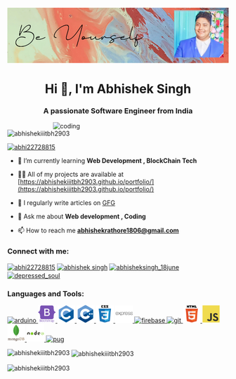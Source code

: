 ![logo](https://github.com/abhishekiiitbh2903/abhishekiiitbh2903/blob/main/Untitled%20design.png)
<h1 align="center">Hi 👋, I'm Abhishek Singh</h1>
<h3 align="center">A passionate Software Engineer from India</h3>
<img align="right" alt="coding" width="400" src="https://camo.githubusercontent.com/cae12fddd9d6982901d82580bdf321d81fb299141098ca1c2d4891870827bf17/68747470733a2f2f6d69726f2e6d656469756d2e636f6d2f6d61782f313336302f302a37513379765349765f7430696f4a2d5a2e676966">

<p align="left"> <img src="https://komarev.com/ghpvc/?username=abhishekiiitbh2903&label=Profile%20views&color=0e75b6&style=flat" alt="abhishekiiitbh2903" /> </p>

<p align="left"> <a href="https://twitter.com/abhi22728815" target="blank"><img src="https://img.shields.io/twitter/follow/abhi22728815?logo=twitter&style=for-the-badge" alt="abhi22728815" /></a> </p>

- 🌱 I’m currently learning **Web Development , BlockChain Tech**

- 👨‍💻 All of my projects are available at [https://abhishekiiitbh2903.github.io/portfolio/](https://abhishekiiitbh2903.github.io/portfolio/)

- 📝 I regularly write articles on [GFG](GFG)

- 💬 Ask me about **Web development , Coding**

- 📫 How to reach me **abhishekrathore1806@gmail.com**

<h3 align="left">Connect with me:</h3>
<p align="left">
<a href="https://twitter.com/abhi22728815" target="blank"><img align="center" src="https://raw.githubusercontent.com/rahuldkjain/github-profile-readme-generator/master/src/images/icons/Social/twitter.svg" alt="abhi22728815" height="30" width="40" /></a>
<a href="https://fb.com/abhishek singh" target="blank"><img align="center" src="https://raw.githubusercontent.com/rahuldkjain/github-profile-readme-generator/master/src/images/icons/Social/facebook.svg" alt="abhishek singh" height="30" width="40" /></a>
<a href="https://www.codechef.com/users/abhisheksingh_18june" target="blank"><img align="center" src="https://cdn.jsdelivr.net/npm/simple-icons@3.1.0/icons/codechef.svg" alt="abhisheksingh_18june" height="30" width="40" /></a>
<a href="https://auth.geeksforgeeks.org/user/depressed_soul" target="blank"><img align="center" src="https://raw.githubusercontent.com/rahuldkjain/github-profile-readme-generator/master/src/images/icons/Social/geeks-for-geeks.svg" alt="depressed_soul" height="30" width="40" /></a>
</p>

<h3 align="left">Languages and Tools:</h3>
<p align="left"> <a href="https://www.arduino.cc/" target="_blank" rel="noreferrer"> <img src="https://cdn.worldvectorlogo.com/logos/arduino-1.svg" alt="arduino" width="40" height="40"/> </a> <a href="https://getbootstrap.com" target="_blank" rel="noreferrer"> <img src="https://raw.githubusercontent.com/devicons/devicon/master/icons/bootstrap/bootstrap-plain-wordmark.svg" alt="bootstrap" width="40" height="40"/> </a> <a href="https://www.cprogramming.com/" target="_blank" rel="noreferrer"> <img src="https://raw.githubusercontent.com/devicons/devicon/master/icons/c/c-original.svg" alt="c" width="40" height="40"/> </a> <a href="https://www.w3schools.com/cpp/" target="_blank" rel="noreferrer"> <img src="https://raw.githubusercontent.com/devicons/devicon/master/icons/cplusplus/cplusplus-original.svg" alt="cplusplus" width="40" height="40"/> </a> <a href="https://www.w3schools.com/css/" target="_blank" rel="noreferrer"> <img src="https://raw.githubusercontent.com/devicons/devicon/master/icons/css3/css3-original-wordmark.svg" alt="css3" width="40" height="40"/> </a> <a href="https://expressjs.com" target="_blank" rel="noreferrer"> <img src="https://raw.githubusercontent.com/devicons/devicon/master/icons/express/express-original-wordmark.svg" alt="express" width="40" height="40"/> </a> <a href="https://firebase.google.com/" target="_blank" rel="noreferrer"> <img src="https://www.vectorlogo.zone/logos/firebase/firebase-icon.svg" alt="firebase" width="40" height="40"/> </a> <a href="https://git-scm.com/" target="_blank" rel="noreferrer"> <img src="https://www.vectorlogo.zone/logos/git-scm/git-scm-icon.svg" alt="git" width="40" height="40"/> </a> <a href="https://www.w3.org/html/" target="_blank" rel="noreferrer"> <img src="https://raw.githubusercontent.com/devicons/devicon/master/icons/html5/html5-original-wordmark.svg" alt="html5" width="40" height="40"/> </a> <a href="https://developer.mozilla.org/en-US/docs/Web/JavaScript" target="_blank" rel="noreferrer"> <img src="https://raw.githubusercontent.com/devicons/devicon/master/icons/javascript/javascript-original.svg" alt="javascript" width="40" height="40"/> </a> <a href="https://www.mongodb.com/" target="_blank" rel="noreferrer"> <img src="https://raw.githubusercontent.com/devicons/devicon/master/icons/mongodb/mongodb-original-wordmark.svg" alt="mongodb" width="40" height="40"/> </a> <a href="https://nodejs.org" target="_blank" rel="noreferrer"> <img src="https://raw.githubusercontent.com/devicons/devicon/master/icons/nodejs/nodejs-original-wordmark.svg" alt="nodejs" width="40" height="40"/> </a> <a href="https://pugjs.org" target="_blank" rel="noreferrer"> <img src="https://cdn.worldvectorlogo.com/logos/pug.svg" alt="pug" width="40" height="40"/> </a> </p>

<p><img align="left" src="https://github-readme-stats.vercel.app/api/top-langs?username=abhishekiiitbh2903&show_icons=true&locale=en&layout=compact" alt="abhishekiiitbh2903" /></p>

<p>&nbsp;<img align="center" src="https://github-readme-stats.vercel.app/api?username=abhishekiiitbh2903&show_icons=true&locale=en" alt="abhishekiiitbh2903" /></p>

<p><img align="center" src="https://github-readme-streak-stats.herokuapp.com/?user=abhishekiiitbh2903&" alt="abhishekiiitbh2903" /></p>
